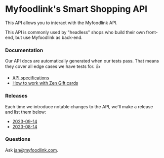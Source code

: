 # Myfoodlink's Smart Shopping API

This API allows you to interact with the Myfoodlink API.

This API is commonly used by "headless" shops who build their own front-end, but use Myfoodlink as back-end.

### Documentation

Our API docs are automatically generated when our tests pass. That means they cover all edge cases we have tests for. 👍

* [API specifications](https://myfoodlink.github.io/mfl-smart-shopping-api-docs/)
* [How to work with Zen Gift cards](https://github.com/myfoodlink/mfl-smart-shopping-api-docs/wiki/How-to-work-with-Zen-Gift-cards)



### Releases

Each time we introduce notable changes to the API, we'll make a release and list them below:

* [2023-09-14](https://github.com/myfoodlink/mfl-smart-shopping-api-docs/releases/tag/2023-09-14)
* [2023-08-14](https://github.com/myfoodlink/mfl-smart-shopping-api-docs/releases/tag/2023-08-14)

### Questions

Ask [jan@myfoodlink.com](mailto:jan@myfoodlink.com).
